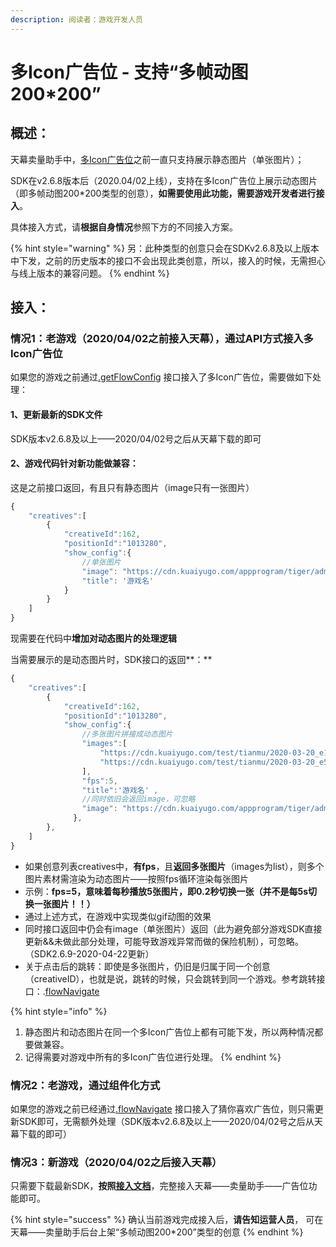 ```yaml
---
description: 阅读者：游戏开发人员
---
```


# 多Icon广告位 - 支持“多帧动图200\*200”

## 概述：

天幕卖量助手中，[多Icon广告位](../selling/ad-types/more-icon.md)之前一直只支持展示静态图片（单张图片）；

SDK在v2.6.8版本后（2020.04/02上线），支持在多Icon广告位上展示动态图片（即多帧动图200\*200类型的创意），**如需要使用此功能，需要游戏开发者进行接入**。

具体接入方式，请**根据自身情况**参照下方的不同接入方案。

{% hint style="warning" %}
另：此种类型的创意只会在SDKv2.6.8及以上版本中下发，之前的历史版本的接口不会出现此类创意，所以，接入的时候，无需担心与线上版本的兼容问题。
{% endhint %}

## 接入：

### 情况1：老游戏（2020/04/02之前接入天幕），通过API方式接入多Icon广告位

如果您的游戏之前通过[.getFlowConfig](../selling/dev-guide/api/get-ad-position-config.md) 接口接入了多Icon广告位，需要做如下处理：

#### 1、更新最新的SDK文件

SDK版本v2.6.8及以上——2020/04/02号之后从天幕下载的即可

#### 2、游戏代码针对新功能做兼容：

这是之前接口返回，有且只有静态图片（image只有一张图片）

```javascript
{
    "creatives":[
        {
            "creativeId":162,
            "positionId":"1013280",
            "show_config":{
                //单张图片
                "image": "https://cdn.kuaiyugo.com/appprogram/tiger/admin/2018-11-06_6fe2c240-e1a7-11e8-bc47-27d9eee1c822.png",
                "title": '游戏名' 
            }
        }
    ]
}
```

现需要在代码中**增加对动态图片的处理逻辑**

当需要展示的是动态图片时，SDK接口的返回**：**

```javascript
{
    "creatives":[
        {                    
            "creativeId":162,
            "positionId":"1013280",
            "show_config":{
                //多张图片拼接成动态图片
                "images":[
                    "https://cdn.kuaiyugo.com/test/tianmu/2020-03-20_e16178806a5411eaa39ff9aa2d973067.png",
                    "https://cdn.kuaiyugo.com/test/tianmu/2020-03-20_e545dea06a5411eaa992514bb3382df2.png"
                ],
                "fps":5,
                "title":'游戏名' ,
                //同时依旧会返回image，可忽略
                "image": "https://cdn.kuaiyugo.com/appprogram/tiger/admin/2018-11-06_6fe2c240-e1a7-11e8-bc47-27d9eee1c822.png"
              },
        },
    ]  
}
```

* 如果创意列表creatives中，**有fps**，且**返回多张图片**（images为list），则多个图片素材需渲染为动态图片——按照fps循环渲染每张图片
* 示例：**fps=5，意味着每秒播放5张图片，即0.2秒切换一张（并不是每5s切换一张图片！！）**
* 通过上述方式，在游戏中实现类似gif动图的效果
* 同时接口返回中仍会有image（单张图片）返回（此为避免部分游戏SDK直接更新&&未做此部分处理，可能导致游戏异常而做的保险机制），可忽略。（SDK2.6.9-2020-04-22更新）
* 关于点击后的跳转：即使是多张图片，仍旧是归属于同一个创意（creativeID），也就是说，跳转的时候，只会跳转到同一个游戏。参考跳转接口：.[flowNavigate](../selling/dev-guide/api/landing.md)

{% hint style="info" %}
1. 静态图片和动态图片在同一个多Icon广告位上都有可能下发，所以两种情况都要做兼容。
2. 记得需要对游戏中所有的多Icon广告位进行处理。
{% endhint %}

### 情况2：老游戏，通过组件化方式

如果您的游戏之前已经通过[.flowNavigate](../selling/dev-guide/api/landing.md) 接口接入了猜你喜欢广告位，则只需更新SDK即可，无需额外处理（SDK版本v2.6.8及以上——2020/04/02号之后从天幕下载的即可）

### 情况3：新游戏（2020/04/02之后接入天幕）

只需要下载最新SDK，**按照**[**接入文档**](../selling/dev-guide/api/get-ad-position-config.md#duo-icon-guang-gao-wei)，完整接入天幕——卖量助手——广告位功能即可。

{% hint style="success" %}
确认当前游戏完成接入后，**请告知运营人员**， 可在天幕——卖量助手后台上架“多帧动图200\*200”类型的创意
{% endhint %}

